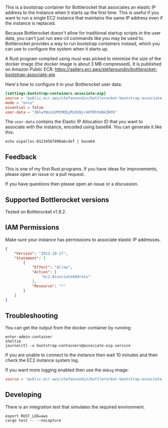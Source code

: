 This is a bootstrap container for Bottlerocket that associates an elastic IP address to the instance when it starts up the first time. This is useful if you want to run a single EC2 instance that maintains the same IP address even if the instance is replaced.

Because Bottlerocket doesn't allow for traditional startup scripts in the user data, you can't just run aws-cli commands like you may be used to. Bottlerocket provides a way to run bootstrap containers instead, which you can use to configure the system when it starts up.

A Rust program compiled using musl was picked to minimize the size of the docker image (the docker image is about 3 MB compressed). It is published on Amazon Public ECR: https://gallery.ecr.aws/stefansundin/bottlerocket-bootstrap-associate-eip

Here's how to configure it in your Bottlerocket user data:

```toml
[settings.bootstrap-containers.associate-eip]
source = "public.ecr.aws/stefansundin/bottlerocket-bootstrap-associate-eip:latest"
mode = "once"
essential = false
user-data = "ZWlwYWxsb2MtMDEyMzQ1Njc4OTBhYmNkZWYK"
```

The `user-data` contains the Elastic IP Allocation ID that you want to associate with the instance, encoded using base64. You can generate it like this:

```shell
echo eipalloc-01234567890abcdef | base64
```


## Feedback

This is one of my first Rust programs. If you have ideas for improvements, please open an issue or a pull request.

If you have questions then please open an issue or a discussion.


## Supported Bottlerocket versions

Tested on Bottlerocket v1.9.2.


## IAM Permissions

Make sure your instance has permissions to associate elastic IP addresses.

```json
{
    "Version": "2012-10-17",
    "Statement": [
        {
            "Effect": "Allow",
            "Action": [
                "ec2:AssociateAddress"
            ],
            "Resource": "*"
        }
    ]
}
```


## Troubleshooting

You can get the output from the docker container by running:

```shell
enter-admin-container
sheltie
journalctl -u bootstrap-containers@associate-eip.service
```

If you are unable to connect to the instance then wait 10 minutes and then check the EC2 instance system log.

If you want more logging enabled then use the `debug` image:

```toml
source = "public.ecr.aws/stefansundin/bottlerocket-bootstrap-associate-eip:debug"
```


## Developing

There is an integration test that simulates the required environment.

```
export RUST_LOG=aws
cargo test -- --nocapture
```

